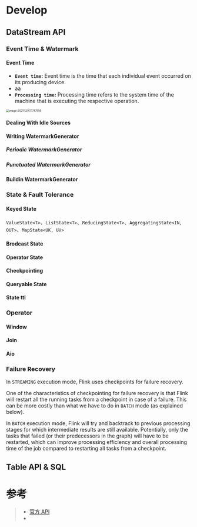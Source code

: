 

# Develop

## DataStream API

### Event Time & Watermark

#### Event Time

- **`Event time`:** Event time is the time that each individual event occurred on its producing device. 
- aa
- **`Processing time`:** Processing time refers to the system time of the machine that is executing the respective operation.

<img src="https://i.loli.net/2021/11/29/ydQ7APRi6WFbopX.png" alt="image-20211129171747959" style="zoom:50%;" />

#### Dealing With Idle Sources

#### Writing WatermarkGenerator

##### Periodic WatermarkGenerator

##### Punctuated WatermarkGenerator

#### Buildin WatermarkGenerator

### State & Fault Tolerance

#### Keyed State

`ValueState<T>`、`ListState<T>`、`ReducingState<T>`、`AggregatingState<IN, OUT>`、`MapState<UK, UV>`

#### Brodcast State 

#### Operator State 

#### Checkpointing

#### Queryable State

#### State ttl

### Operator

#### Window

#### Join

#### Aio



### Failure Recovery

In `STREAMING` execution mode, Flink uses checkpoints for failure recovery. 

One of the characteristics of checkpointing for failure recovery is that Flink will restart all the running tasks from a checkpoint in case of a failure. This can be more costly than what we have to do in `BATCH` mode (as explained below).

In `BATCH` execution mode, Flink will try and backtrack to previous processing stages for which intermediate results are still available. Potentially, only the tasks that failed (or their predecessors in the graph) will have to be restarted, which can improve processing efficiency and overall processing time of the job compared to restarting all tasks from a checkpoint.

## Table API & SQL 

# 参考

>- [官方 API](https://nightlies.apache.org/flink/flink-docs-release-1.14)
>- 
>
>

